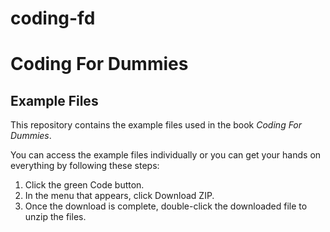 # coding-fd
# Coding For Dummies
## Example Files

This repository contains the example files used in the book *Coding For Dummies*.

You can access the example files individually or you can get your hands on everything by following these steps:

1. Click the green Code button.
1. In the menu that appears, click Download ZIP.
1. Once the download is complete, double-click the downloaded file to unzip the files.
